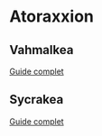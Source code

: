 # Atoraxxion
## Vahmalkea
[Guide complet](https://github.com/Varatheon/Atoraxxion/blob/main/Vahmalkea/READM.md)
## Sycrakea
[Guide complet](https://github.com/Varatheon/Atoraxxion/blob/main/Sycrakea/README.md)
